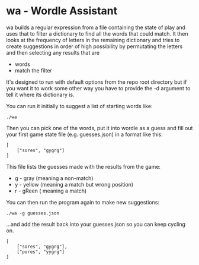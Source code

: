 # wa - Wordle Assistant 

wa builds a regular expression from a file containing the state of play
and uses that to filter a dictionary to find all the words that could
match.  It then looks at the frequency of letters in the remaining 
dictionary and tries to create suggestions in order of high possibility
by permutating the letters and then selecting any results that are 
* words
* match the filter

It's designed to run with default options from the repo root directory
but if you want it to work some other way you have to provide the -d
argument to tell it where its dictionary is.


You can run it initially to suggest a list of starting words like:

    ./wa 

Then you can pick one of the words, put it into wordle as a guess and
fill out your first game state file (e.g. guesses.json) in a format 
like this: 

    [
        ["sores", "gygrg"]
    ]

This file lists the guesses made with the results from the game:
* g - gray (meaning a non-match)
* y - yellow (meaning a match but wrong position)
* r - gReen ( meaning a match)

You can then run the program again to make new suggestions: 

    ./wa -g guesses.json

...and add the result back into your guesses.json so you can 
keep cycling on.

    [
        ["sores", "gygrg"],
        ["pores", "yygrg"]
    ]

